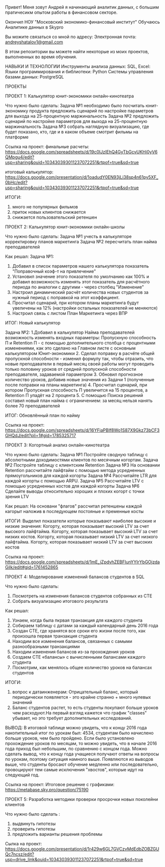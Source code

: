 Привет! 
Меня зовут Андрей
я начинающий аналитик данных, с большим пратичесикм опытом работы в финансовом секторе. 

Окончил НОУ "Московский экономико-финансовый институт"
Обучаюсь Аналитике данных в Skypro

Вы можите связаться со мной по адресу: Электронная почта: andreyshatalov1@gmail.com

В этом репозитории вы можете найти некоторые из моих проектов, выполненных во время обучения.

НАВЫКИ И ТЕХНОЛОГИИ
Инструменты анализа данных: SQL, Excel:
Языки программирования и библиотеки: Python
Системы управления базами данных: PostgreSQL

ПРОЕКТЫ

ПРОЕКТ 1: Калькулятор юнит-экономики онлайн-кинотеатра

Что нужно было сделать:
Задача №1 необходимо было посчитать юнит-экономику продукта предложить сценарий по настройке параметров для выхода на 25-процентную маржинальность 
Задача №2 предложить сценарий по настройке параметров для выхода на 25-процентную маржинальность
Задача №3 собрать наглядную визуализацию, где будет показано, кто, где и в каком объеме смотрит фильмы на платформе

Ссылка на проект:
финальные расчеты: https://docs.google.com/spreadsheets/d/19c0IJzIEhQ4GyTbGcvUKHi0yV6QMpgu4/edit?usp=sharing&ouid=103430393011237072251&rtpof=true&sd=true

итоговый калькулятор: https://docs.google.com/presentation/d/1oadudY0EN93jLi38sp4n61py5XF_0bHc/edit?usp=sharing&ouid=103430393011237072251&rtpof=true&sd=true

ИТОГИ:
1. много не популярных фильмов
2. приток новых клиентов снижается
3. снижается пользовательский ретеншен

ПРОЕКТ 2: Калькулятор юнит-экономики онлайн-школы

Что нужно было сделать:
Задача №1 учесть в калькуляторе корректировку планов маркетинга
Задача №2 пересчитать план найма преподавателей

Как решал:
Задача №1:
1. Добавил в список параметров нашего калькулятора показатель "Поправочный коэф-т на привлечение"
2. Установил значение этого показателя по умолчанию как 100% и добавил возможность изменять этот показатель для расчётного периода по аналогии с другими - через столбец "Изменение"
3. Настроил динамический расчёт количества новых студентов за нужный период с поправкой на этот коэффициент.
4. Просчитал сценарий, при котором планы маркетинга будут увеличены на 12% (настройки остальных показателей не меняются)
5. Настроил связь с листом План Маркетинга через ВПР
   
ИТОГ: Новый калькулятор

Задача №2:
1.Добавил в калькулятор Найма преподавателей возможность изменять входных параметры: Пропускную способность П и Retention П - с помощью дополнительного столбца с процентными изменениями, как это сделано на Главном листе с основным калькулятором Юнит-экономики
2. Сделал поправку в расчёте общей пропускной способности - изменил формулу так, чтобы отразить, что новые преподаватели в первый месяц своей работы могут проводить только половину уроков от средней пропускной способности преподавателя, задаваемой параметром
3. Обновил прогнозное количество уроков, добавив новые значения из Задачи 1 (полученные после поправки на планы маркетинга)
4. Просчитал сценарий, при котором Пропускная способность П увеличится на 15 процентов, а Retention П упадёт на 2 процента
5. С помощью Поиска решений составил новый план найма с ограничением: за месяц нельзя нанять более 70 преподавателей

ИТОГ: Обновлённый план по найму

Ссылка на проект: https://docs.google.com/spreadsheets/d/16YFiaPBIf8Wo1S87X9Gkz73bCF3GHQdJ/edit?pli=1#gid=1785325717

ПРОЕКТ 3: Когортный анализ онлайн-кинотеатра

Что нужно было сделать:
Задача №1 Постройте сводную таблицу с абсолютными доходимостями клиентов по месячным когортам.
Задача №2 Постройте таблицу с клиентским Retention
Задача №3 На основании Retention рассчитайте лайфтайм с помощью метода усредненных прямоугольников для каждой когорты
Задача №4 Рассчитайте LTR для каждой когорты с помощью ARPU.
Задача №5 Рассчитайте LTV с помощью усредненных костов для каждой когорты
Задача №6 Сделайте выводы относительно хороших и плохих когорт с точки зрения LTV

Как решал:
На основани "флагов" рассчитал ретеншены каждой кагорыт наложив в последующем постояные и пременные косты

ИТОГИ:
Выделил показатели которые показывают наиболее высокие и низкие значения:
Когорту, которая показывает высокий LTV за счет высокого лайфтайма.
Когорту, которая показывает высокий LTV за счет низких костов.
Когорту, которая показывает низкий LTV за счет низкого лайфтайма.
Когорту, которая показывает низкий LTV за счет высоких костов

Ссылка на проект: https://docs.google.com/spreadsheets/d/1mE_jZpdvhZEBFIunYYIrYbGOjzdaGilk/edit#gid=1761452865

ПРОЕКТ 4: Моделирование изменений балансов студентов в SQL 

Что нужно было сделать:
1. Посмотреть на изменения балансов студентов собранных из СТЕ
2. Собрать визуализацию итогового результата

Как решал:
1. Узнаем, когда была пкрвая транзакция для каждого студента
2. Собираем таблицу с датами за каждый календарный день 2016 года
3. Создан CTE, где хранятся все сроки его жизни после того, как произошла первая транзакция студента
4. Находим все изменения балансов, связанных с самыми разнообразными транзакциями
5. Находим изменения балансов из-за прохождения уроков
6. Создаем CTE «балансы» с вычисленными балансами каждого студента
7. Посмотрим, как менялось общее количество уроков на балансах студентов

ИТОГИ:
1. вопрос к датаинженерам: Отрицательный баланс, который периодически появляется - это крайне странно + много нулевых значений 
2. Баланс студентов растет, то есть студенты покупают больше уроков чем расходуют.На первый взгляд кажется что график "classes" убывает, но это требует дополнительных исследований.

ВЫВОД:
В итоговой таблице можно увидеть, что к концу 2016 года накопительный итог по урокам был: 4534, студентам было начислено больше уроков, чем было пройдено. Если было установлено прохождение уроков по месяцам, то можно увидеть, что в начале 2016 года приход был небольшим, по сравнению с концом года. Можно сделать вывод, что к концу года учащиеся получают ответы на вопросы по урокам, поэтому ситуация намного выше. Появляются из выводов выше, что студенты бросают обучение медленно или последовательно, провоцируют тем самые исключения "хвостов", которые идут на следующий год.

Ссылка на проект: 
Итоговое решение с графиками: https://metabase.sky.pro/question/75190

ПРОЕКТ 5: Разработка методики проверки просрочки новых поколейни клиентов

Что нужно было сделать :
1. выдвинуть гипотезы
2. проверить гипотезы
3. предложить варианты решения проблемы

Сылка на проект: https://docs.google.com/presentation/d/1r429w6GL7GVCzvMdEdbZOBZGUQc7ncsz/edit?usp=drive_link&ouid=103430393011237072251&rtpof=true&sd=true

